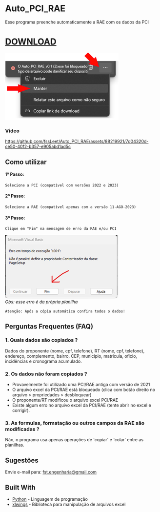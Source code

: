 # Auto_PCI_RAE

Esse programa preenche automaticamente a RAE com os dados da PCI

# [DOWNLOAD](https://github.com/fssLeet/Auto_PCI_RAE/releases/download/download/Auto_PCI_RAE_v0.1.exe)
![Erro Download](img/download.png)

### Video
https://github.com/fssLeet/Auto_PCI_RAE/assets/88219921/7d04320d-ce50-40f2-b357-e905abd1ad5c



## Como utilizar

#### 1º Passo: 
```
Selecione a PCI (compatível com versões 2022 e 2023)
```
#### 2º Passo:
```
Selecione a RAE (compatível apenas com a versão 11-AGO-2023)
```
#### 3º Passo:
```
Clique em "Fim" na mensagem de erro da RAE e/ou PCI
```
![Erro Fim](img/fim.png)
<br>*Obs: esse erro é da própria planilha* 
```
Atenção: Após a cópia automática confira todos o dados!
```

## Perguntas Frequentes (FAQ)

### 1. Quais dados são copiados ?

Dados do proponente (nome, cpf, telefone), RT (nome, cpf, telefone), endereço, complemento, bairro, CEP, municipio, matricula, oficio, incidências e cronograma acumulado.

### 2. Os dados não foram copiados ?

* Provavelmente foi utilizado uma PCI/RAE antiga com versão de 2021 
* O arquivo excel da PCI/RAE está bloqueado (clica com botão direito no arquivo > propriedades > desbloquear)
* O proponente/RT modificou o arquivo excel PCI/RAE
* Existe algum erro no arquivo excel da PCI/RAE (tente abrir no excel e corrigir).

### 3. As formulas, formatação ou outros campos da RAE são modificadas ?

Não, o programa usa apenas operações de 'copiar' e 'colar' entre as planilhas.

## Sugestões

Envie e-mail para: fst.engenharia@gmail.com

## Built With

* [Python](https://www.python.org/) - Linguagem de programação
* [xlwings](https://www.xlwings.org/) - Biblioteca para manipulação de arquivos excel
